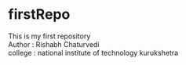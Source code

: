 # firstRepo
This is my first repository
<br>
Author : Rishabh Chaturvedi
<br>
college : national institute of technology kurukshetra
